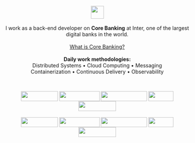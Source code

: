 

<p align="center">
      <a>
    <img align="center" height="35" width="35" src="https://raw.githubusercontent.com/jmnote/z-icons/master/svg/java.svg"/>
  </a> <br> <br>
  I work as a back-end developer on <strong>Core Banking</strong> at Inter, one of the largest digital banks in the world.
  <br>

  <a href="https://www.ibm.com/topics/core-banking" target="_blank">
    <br> What is Core Banking? <br> <br>
  </a>

  <a>
  <strong> Daily work methodologies: </strong> <br>
  Distributed Systems • Cloud Computing
  • Messaging <br> Containerization
  • Continuous Delivery • Observability </a>
</p>

<br>

<p align="center">
  <a>
    <img align="center" height="27" width="100" src="https://img.shields.io/badge/Spring-6DB33F.svg?style=for-the-badge&logo=Spring&logoColor=white"/>
    <img align="center" height="27" width="110" src="https://img.shields.io/badge/postgres-%23316192.svg?style=for-the-badge&logo=postgresql&logoColor=white">
    <img align="center" height="27" width="125" src="https://img.shields.io/badge/Microsoft%20SQL%20Server-CC2927?style=for-the-badge&logo=microsoft%20sql%20server&logoColor=white">
    <img align="center" height="27" width="68" src="https://img.shields.io/badge/AWS-%23FF9900.svg?style=for-the-badge&logo=amazon-aws&logoColor=white">
    <img align="center" height="27" width="102" src="https://img.shields.io/badge/python-3670A0?style=for-the-badge&logo=python&logoColor=ffdd54">
    <br><br>
    <img align="center" height="27" width="100" src="https://img.shields.io/badge/docker-%230db7ed.svg?style=for-the-badge&logo=docker&logoColor=white">
    <img align="center" height="27" width="110" src="https://img.shields.io/badge/kubernetes-%23326ce5.svg?style=for-the-badge&logo=kubernetes&logoColor=white">
    <img align="center" height="27" width="125" src="https://img.shields.io/badge/Apache%20Kafka-231F20.svg?style=for-the-badge&logo=Apache-Kafka&logoColor=white">
    <img align="center" height="27" width="68" src="https://img.shields.io/badge/Argo-EF7B4D.svg?style=for-the-badge&logo=Argo&logoColor=white">
    <img align="center" height="27" width="102" src="https://img.shields.io/badge/New%20Relic-1CE783.svg?style=for-the-badge&logo=New-Relic&logoColor=white">
  </a>

</p>

